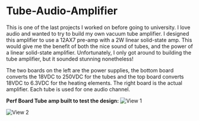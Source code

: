 # Tube-Audio-Amplifier

This is one of the last projects I worked on before going to university. I love audio and wanted to try to build my own vacuum tube amplifier. I designed this amplifier to use a 12AX7 pre-amp with a 2W linear solid-state amp. This would give me the benefit of both the nice sound of tubes, and the power of a linear solid-state amplifier. Unfortunately, I only got around to building the tube amplifier, but it sounded stunning nonetheless! 

The two boards on the left are the power supplies, the bottom board converts the 18VDC to 250VDC for the tubes and the top board converts 18VDC to 6.3VDC for the heating elements. The right board is the actual amplifier. Each tube is used for one audio channel. 

**Perf Board Tube amp built to test the design:**
![View 1](https://user-images.githubusercontent.com/11001357/168537266-22ae0450-55da-4bcf-9471-6a58b846ad2a.png)

![View 2](https://user-images.githubusercontent.com/11001357/168537348-90b18dad-cf6b-404d-8b70-a8faa2181d60.png)
